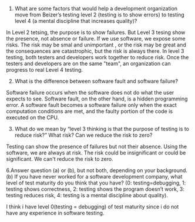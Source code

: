 1. What are some factors that would help a development organization move
from Beizer’s testing level 2 (testing is to show errors) to testing level 4
(a mental discipline that increases quality)?

In Level 2 tetsing, the purpose is to show failures. But Level 3 tesing show 
the presence, not absence or failure.
If we use software, we expose some risks. The risk may be smal and unimportant
, or the risk may be great and the consequences are catastrophic, but the risk
is always there.
In level 3 testing, both testers and developers work together to reduce risk.
Once the testers and developers are on the same "team", an organization can progress to
real Level 4 testing.


2. What is the difference between software fault and software failure?

Software failure occurs when the software does not do what the user expects to see.
Software fault, on the other hand, is a hidden programming error.
A software fault becomes a software failure only when the exact computation conditions are met, and the faulty portion of the code is executed on the CPU.

3. What do we mean by “level 3 thinking is that the purpose of testing is to reduce
risk?” What risk? Can we reduce the risk to zero?

Testing can show the presence of failures but not their absence.
Using the software, we are always at risk. The risk could be insignificant or could be significant.
We can't reduce the risk to zero.

6.Answer question (a) or (b), but not both, depending on your background.
(b) If you have never worked for a software development company, what level of test maturity do you think that you have? (0: testing=debugging, 1: testing shows correctness,
2: testing shows the program doesn’t work, 3: testing reduces risk, 4: testing is a mental
discipline about quality).

I think i have level 0(testing = debugging) of test maturity since i do not have any experience 
in software testing.

